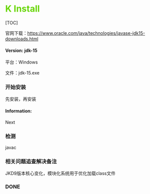 # <font color=#69D600>K Install</font>

[TOC]

官网下载：https://www.oracle.com/java/technologies/javase-jdk15-downloads.html

#### Version: jdk-15

平台：Windows

文件：jdk-15.exe



### 开始安装

先安装，再安装

#### Information:

Next

























### 检测
javac

### 相关问题追查解决备注
JKD9版本核心变化，模块化系统用于优化加载class文件

### DONE



